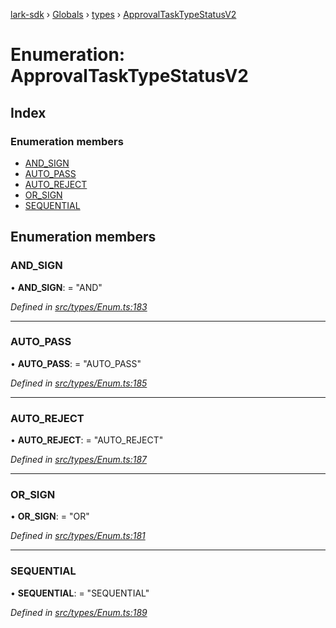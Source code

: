 [lark-sdk](../README.md) › [Globals](../globals.md) › [types](../modules/types.md) › [ApprovalTaskTypeStatusV2](types.approvaltasktypestatusv2.md)

# Enumeration: ApprovalTaskTypeStatusV2

## Index

### Enumeration members

* [AND_SIGN](types.approvaltasktypestatusv2.md#and_sign)
* [AUTO_PASS](types.approvaltasktypestatusv2.md#auto_pass)
* [AUTO_REJECT](types.approvaltasktypestatusv2.md#auto_reject)
* [OR_SIGN](types.approvaltasktypestatusv2.md#or_sign)
* [SEQUENTIAL](types.approvaltasktypestatusv2.md#sequential)

## Enumeration members

###  AND_SIGN

• **AND_SIGN**: = "AND"

*Defined in [src/types/Enum.ts:183](https://github.com/TbhT/lark-sdk/blob/e3605bb/src/types/Enum.ts#L183)*

___

###  AUTO_PASS

• **AUTO_PASS**: = "AUTO_PASS"

*Defined in [src/types/Enum.ts:185](https://github.com/TbhT/lark-sdk/blob/e3605bb/src/types/Enum.ts#L185)*

___

###  AUTO_REJECT

• **AUTO_REJECT**: = "AUTO_REJECT"

*Defined in [src/types/Enum.ts:187](https://github.com/TbhT/lark-sdk/blob/e3605bb/src/types/Enum.ts#L187)*

___

###  OR_SIGN

• **OR_SIGN**: = "OR"

*Defined in [src/types/Enum.ts:181](https://github.com/TbhT/lark-sdk/blob/e3605bb/src/types/Enum.ts#L181)*

___

###  SEQUENTIAL

• **SEQUENTIAL**: = "SEQUENTIAL"

*Defined in [src/types/Enum.ts:189](https://github.com/TbhT/lark-sdk/blob/e3605bb/src/types/Enum.ts#L189)*
